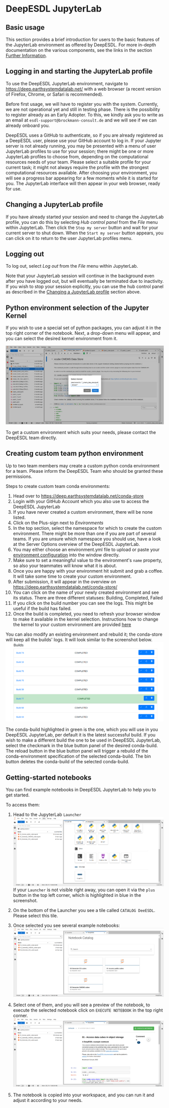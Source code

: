 # DeepESDL JupyterLab

## Basic usage

This section provides a brief introduction for users to the basic features of
the JupyterLab environment as offered by DeepESDL. 
For more in-depth documentation on the various components, see the links in the
section [Further Information](further-information.md).

## Logging in and starting the JupyterLab profile

To use the DeepESDL JupyterLab environment, navigate to
<https://deep.earthsystemdatalab.net/> with a web browser (a recent version of
Firefox, Chrome, or Safari is recommended).


Before first usage, we will have to register you with the system. Currently, 
we are not operational yet and still in testing phase. There is the 
possibility to register already as an Early Adopter. To this, we kindly ask you 
to write as an email at `esdl-support@brockmann-consult.de` and we will see 
if we can already onboard you.

DeepESDL uses a GitHub to authenticate, so if you are already registered as a 
DeepESDL user, please use your GitHub account to log in. 
If your Jupyter server is not already running, you may be presented
with a menu of user JupyterLab profiles to use for your session; there might be 
one or more JupyterLab profiles to choose from, depending on the computational 
resources needs of your team. Please select a suitable profile for 
your current task; it might not always require the profile with the strongest 
computational resources available.
After choosing your environment, you will see a progress bar appearing for a few 
moments while it is started for you. 
The JupyterLab interface will then appear in your web browser, ready for
use.


## Changing a JupyterLab profile

If you have already started your session and need to change the JupyterLab profile, 
you can do this by selecting *Hub control panel* from the *File* menu within
JupyterLab. Then click the `Stop my server` button and wait for your current
server to shut down. When the `Start my server` button appears, you can click
on it to return to the user JupyterLab profiles menu.

## Logging out

To log out, select *Log out* from the *File* menu within JupyterLab. 

Note that your JupyterLab session will continue in the background even after
you have logged out, but will eventually be terminated due to inactivity. 
If you wish to stop your session explicitly,
you can use the hub control panel as described in the 
[Changing a JupyterLab profile](#changing-a-jupyterlab-profile) section above.

## Python environment selection of the Jupyter Kernel

If you wish to use a special set of python packages, you can adjust it in the 
top right corner of the notebook. Next, a drop-down menu will appear, and you 
can select the desired kernel environment from it. 

![img.png](../img/environment.png)

To get a custom environment which suits your needs, please contact the DeepESDL
team directly. 

## Creating custom team python environment

Up to two team members may create a custom python conda 
environment for a team. Please inform the DeepESDL Team 
who should be granted these permissions.

Steps to create custom team conda environments: 
1. Head over to https://deep.earthsystemdatalab.net/conda-store
2. Login with your GitHub Account which you also use to access the DeepESDL 
   JupyterLab
3. If you have never created a custom environment, there will be none listed.
4. Click on the Plus-sign next to *Environments*
5. In the top section, select the namespace for which to create the custom 
   environment. There might be more than one if you are part of several 
   teams. If you are unsure which namespace you should use, have a look 
   at the Server Options overview of the DeepESDL JupyterLab.
6. You may either choose an environment.yml file to upload or paste your 
   [environment configuration](https://docs.conda.io/projects/conda/en/latest/user-guide/tasks/manage-environments.html#create-env-file-manually) 
   into the window directly. 
7. Make sure to set a meaningful value to the environment's `name` property,
   so also your teammates will know what it is about. 
8. Once you are happy with your environment hit submit and grab a coffee. It 
   will take some time to create your custom environment. 
9. After submission, it will appear in the overview on 
   https://deep.earthsystemdatalab.net/conda-store/
10. You can click on the name of your newly created environment and see its 
    status. There are three different statuses: Building, Completed, Failed
11. If you click on the build number you can see the logs. This might be
      useful if the build has failed. 
12. Once the build is completed, you need to refresh your browser window
    to make it available in the kernel selection. Instructions how to change 
    the kernel to your custom environment are provided 
    [here](#python-environment-selection-of-the-jupyter-kernel)

You can also modify an existing environment and rebuild it; the conda-store 
will keep all the builds' logs.
It will look similar to the screenshot below. 
![conda-builds.png](../img/conda-builds.png)

The conda-build highlighted in green is the one, which you will use in you 
DeepESDL JupyterLab, per default it is the latest successful build. If you 
wish to make a different build the one to be used in DeepESDL JupyterLab, 
select the checkmark in the blue button panel of the desired conda-build. 
The reload button in the blue button panel will trigger a rebuild of the 
conda-environment specification of the selected conda-build. The bin button 
deletes the conda-build of the selected conda-build. 

## Getting-started notebooks

You can find example notebooks in DeepESDL JupyterLab to help you to get 
started. 

To access them:

1. Head to the JupyterLab `Launcher`
   ![img.png](../img/launcher.png)  
   If your `Launcher` is not visible right away, you can open it via the `plus` 
   button in the top left corner, which is highlighted in blue in the 
   screenshot.  

2. On the bottom of the Launcher you see a tile called `CATALOG DeeESDL`. 
   Please select this tile. 

3. Once selected you see several example notebooks:
   ![img_2.png](../img/catalog.png) 

4. Select one of them, and you will see a preview of the notebook, to execute 
   the selected notebook click on `EXECUTE NOTEBOOK` in the top right corner. 
   ![img_3.png](../img/notebook.png)

5. The notebook is copied into your workspace, and you can run it and adjust 
   it according to your needs.

